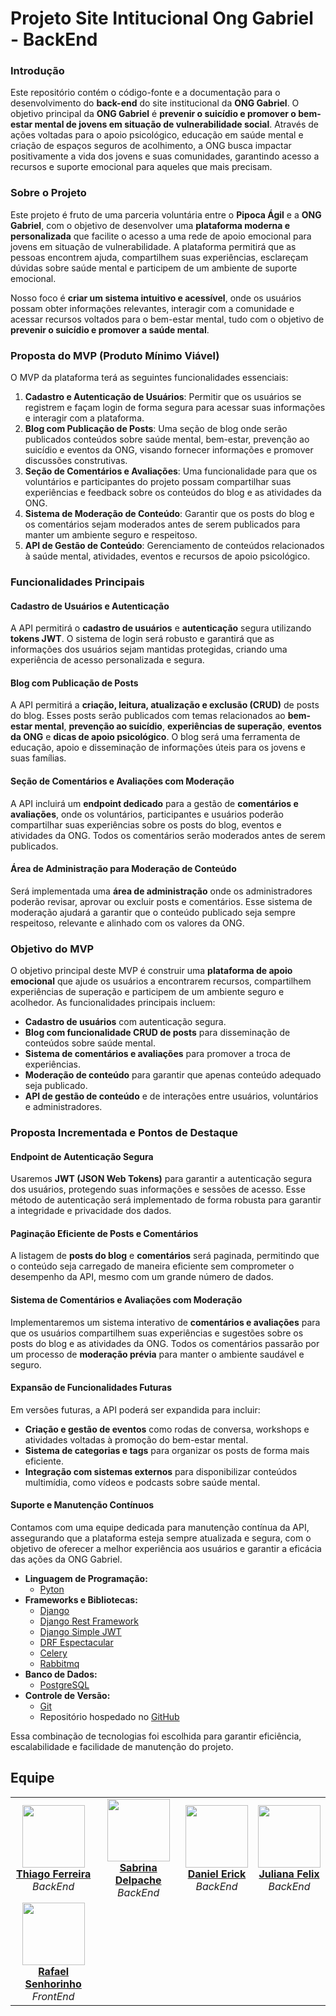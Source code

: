 # Projeto Site Intitucional Ong Gabriel - BackEnd

### Introdução
Este repositório contém o código-fonte e a documentação para o desenvolvimento do **back-end** do site institucional da **ONG Gabriel**. O objetivo principal da **ONG Gabriel** é **prevenir o suicídio e promover o bem-estar mental de jovens em situação de vulnerabilidade social**. Através de ações voltadas para o apoio psicológico, educação em saúde mental e criação de espaços seguros de acolhimento, a ONG busca impactar positivamente a vida dos jovens e suas comunidades, garantindo acesso a recursos e suporte emocional para aqueles que mais precisam.

### Sobre o Projeto
Este projeto é fruto de uma parceria voluntária entre o **Pipoca Ágil** e a **ONG Gabriel**, com o objetivo de desenvolver uma **plataforma moderna e personalizada** que facilite o acesso a uma rede de apoio emocional para jovens em situação de vulnerabilidade. A plataforma permitirá que as pessoas encontrem ajuda, compartilhem suas experiências, esclareçam dúvidas sobre saúde mental e participem de um ambiente de suporte emocional.

Nosso foco é **criar um sistema intuitivo e acessível**, onde os usuários possam obter informações relevantes, interagir com a comunidade e acessar recursos voltados para o bem-estar mental, tudo com o objetivo de **prevenir o suicídio e promover a saúde mental**.

### Proposta do MVP (Produto Mínimo Viável)
O MVP da plataforma terá as seguintes funcionalidades essenciais:

1. **Cadastro e Autenticação de Usuários**: Permitir que os usuários se registrem e façam login de forma segura para acessar suas informações e interagir com a plataforma.
2. **Blog com Publicação de Posts**: Uma seção de blog onde serão publicados conteúdos sobre saúde mental, bem-estar, prevenção ao suicídio e eventos da ONG, visando fornecer informações e promover discussões construtivas.
3. **Seção de Comentários e Avaliações**: Uma funcionalidade para que os voluntários e participantes do projeto possam compartilhar suas experiências e feedback sobre os conteúdos do blog e as atividades da ONG.
4. **Sistema de Moderação de Conteúdo**: Garantir que os posts do blog e os comentários sejam moderados antes de serem publicados para manter um ambiente seguro e respeitoso.
5. **API de Gestão de Conteúdo**: Gerenciamento de conteúdos relacionados à saúde mental, atividades, eventos e recursos de apoio psicológico.

### Funcionalidades Principais

#### Cadastro de Usuários e Autenticação
A API permitirá o **cadastro de usuários** e **autenticação** segura utilizando **tokens JWT**. O sistema de login será robusto e garantirá que as informações dos usuários sejam mantidas protegidas, criando uma experiência de acesso personalizada e segura.

#### Blog com Publicação de Posts
A API permitirá a **criação, leitura, atualização e exclusão (CRUD)** de posts do blog. Esses posts serão publicados com temas relacionados ao **bem-estar mental**, **prevenção ao suicídio**, **experiências de superação**, **eventos da ONG** e **dicas de apoio psicológico**. O blog será uma ferramenta de educação, apoio e disseminação de informações úteis para os jovens e suas famílias.

#### Seção de Comentários e Avaliações com Moderação
A API incluirá um **endpoint dedicado** para a gestão de **comentários e avaliações**, onde os voluntários, participantes e usuários poderão compartilhar suas experiências sobre os posts do blog, eventos e atividades da ONG. Todos os comentários serão moderados antes de serem publicados.

#### Área de Administração para Moderação de Conteúdo
Será implementada uma **área de administração** onde os administradores poderão revisar, aprovar ou excluir posts e comentários. Esse sistema de moderação ajudará a garantir que o conteúdo publicado seja sempre respeitoso, relevante e alinhado com os valores da ONG.

### Objetivo do MVP
O objetivo principal deste MVP é construir uma **plataforma de apoio emocional** que ajude os usuários a encontrarem recursos, compartilhem experiências de superação e participem de um ambiente seguro e acolhedor. As funcionalidades principais incluem:

- **Cadastro de usuários** com autenticação segura.
- **Blog com funcionalidade CRUD de posts** para disseminação de conteúdos sobre saúde mental.
- **Sistema de comentários e avaliações** para promover a troca de experiências.
- **Moderação de conteúdo** para garantir que apenas conteúdo adequado seja publicado.
- **API de gestão de conteúdo** e de interações entre usuários, voluntários e administradores.

### Proposta Incrementada e Pontos de Destaque

#### Endpoint de Autenticação Segura
Usaremos **JWT (JSON Web Tokens)** para garantir a autenticação segura dos usuários, protegendo suas informações e sessões de acesso. Esse método de autenticação será implementado de forma robusta para garantir a integridade e privacidade dos dados.

#### Paginação Eficiente de Posts e Comentários
A listagem de **posts do blog** e **comentários** será paginada, permitindo que o conteúdo seja carregado de maneira eficiente sem comprometer o desempenho da API, mesmo com um grande número de dados.

#### Sistema de Comentários e Avaliações com Moderação
Implementaremos um sistema interativo de **comentários e avaliações** para que os usuários compartilhem suas experiências e sugestões sobre os posts do blog e as atividades da ONG. Todos os comentários passarão por um processo de **moderação prévia** para manter o ambiente saudável e seguro.

#### Expansão de Funcionalidades Futuras
Em versões futuras, a API poderá ser expandida para incluir:
- **Criação e gestão de eventos** como rodas de conversa, workshops e atividades voltadas à promoção do bem-estar mental.
- **Sistema de categorias e tags** para organizar os posts de forma mais eficiente.
- **Integração com sistemas externos** para disponibilizar conteúdos multimídia, como vídeos e podcasts sobre saúde mental.

#### Suporte e Manutenção Contínuos
Contamos com uma equipe dedicada para manutenção contínua da API, assegurando que a plataforma esteja sempre atualizada e segura, com o objetivo de oferecer a melhor experiência aos usuários e garantir a eficácia das ações da ONG Gabriel.


- **Linguagem de Programação:** 
  - [Pyton](https://www.python.org/)
- **Frameworks e Bibliotecas:**
  - [Django](https://www.djangoproject.com/)
  - [Django Rest Framework](https://www.django-rest-framework.org/)
  - [Django Simple JWT](https://django-rest-framework-simplejwt.readthedocs.io/en/latest/)
  - [DRF Espectacular](https://drf-spectacular.readthedocs.io/en/latest/)
  - [Celery](https://docs.celeryq.dev/en/stable/)
  - [Rabbitmq](https://pypi.org/project/pillow/)
- **Banco de Dados:**
  - [PostgreSQL](https://www.postgresql.org/)
- **Controle de Versão:**
  - [Git](https://git-scm.com/)
  - Repositório hospedado no [GitHub](https://github.com/)
    
Essa combinação de tecnologias foi escolhida para garantir eficiência, escalabilidade e facilidade de manutenção do projeto.

## Equipe

<div align="center">
  <table>
    <tr>
      <td align="center">
        <img src="https://avatars.githubusercontent.com/u/108550945?v=4" width="100" ><br>
        <a href="https://github.com/thiagoferreirapy" ><b>Thiago Ferreira</b></a><br>
        <i>BackEnd</i>
      </td>
      <td align="center">
        <img src="https://avatars.githubusercontent.com/u/67665085?v=4" width="100" ><br>
        <a href="https://github.com/Sabrinadelpache" ><b>Sabrina Delpache</b></a><br>
        <i>BackEnd</i>
      </td>
      <td align="center">
        <img src="https://avatars.githubusercontent.com/u/109382838?v=4" width="100" ><br>
        <a href="https://github.com/danielerick-dev" ><b>Daniel Erick</b></a><br>
        <i>BackEnd</i>
      </td>
      <td align="center">
        <img src="https://avatars.githubusercontent.com/u/151978350?v=4" width="100" ><br>
        <a href="https://github.com/juhffelix" ><b>Juliana Felix</b></a><br>
        <i>BackEnd</i>
      </td>
    </tr>
    <tr>
      <td align="center">
        <img src="https://avatars.githubusercontent.com/u/96319650?v=4" width="100" ><br>
        <a href="https://github.com/rafaelrgsenhorinho" ><b>Rafael Senhorinho</b></a><br>
        <i>FrontEnd</i>
      </td>
    </tr>
  </table>
</div>


